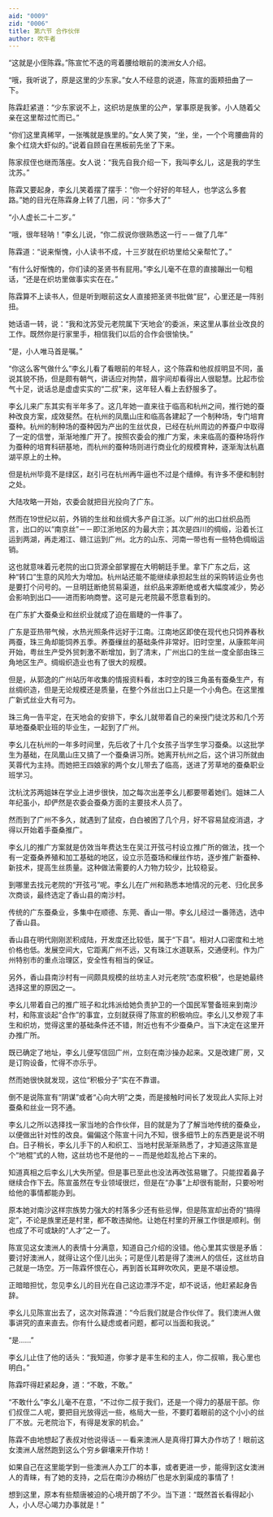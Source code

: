 ```yaml
---
aid: "0009"
zid: "0006"
title: 第六节 合作伙伴
author: 吹牛者
---
```


“这就是小侄陈霖。”陈宣忙不迭的弯着腰给眼前的澳洲女人介绍。

“哦，我听说了，原是这里的少东家。”女人不经意的说道，陈宣的面颊扭曲了一下。

陈霖赶紧道：“少东家说不上，这织坊是族里的公产，掌事原是我爹。小人随着父亲在这里帮过忙而已。”

“你们这里真稀罕，一张嘴就是族里的。”女人笑了笑，“坐，坐，一个个弯腰曲背的象个红烧大虾似的。”说着自顾自在黑板前先坐了下来。

陈家叔侄也继而落座。女人说：“我先自我介绍一下，我叫李幺儿，这是我的学生沈苏。”

陈霖又要起身，李幺儿笑着摆了摆手：“你一个好好的年轻人，也学这么多套路。”她的目光在陈霖身上转了几圈，问：“你多大了”

“小人虚长二十二岁。”

“哦，很年轻呐！”李幺儿说，“你二叔说你很熟悉这一行－－做了几年”

陈霖道：“说来惭愧，小人读书不成，十三岁就在织坊里给父亲帮忙了。”

“有什么好惭愧的，你们读的圣贤书有屁用。”李幺儿毫不在意的直接蹦出一句粗话，“还是在织坊里做事实实在在。”

陈霖算不上读书人，但是听到眼前这女人直接把圣贤书批做“屁”，心里还是一阵别扭。

她话语一转，说：“我和沈苏受元老院属下‘天地会’的委派，来这里从事丝业改良的工作。既然你是行家里手，相信我们以后的合作会很愉快。”

“是，小人唯马首是嘱。”

“你这么客气做什么”李幺儿看了看眼前的年轻人，这个陈霖和他叔叔明显不同，虽说其貌不扬，但是颇有朝气，讲话应对拘禁，眉宇间却看得出人很聪慧。比起市侩气十足，说话总是虚虚实实的“二叔”来，这年轻人看上去舒服多了。

李幺儿来广东其实有半年多了。这几年她一直来往于临高和杭州之间，推行她的蚕种改良方案，成效斐然。在杭州的凤凰山庄和临高各建起了一个制种场，专门培育蚕种。杭州的制种场的蚕种因为产出的生丝优良，已经在杭州周边的养蚕户中取得了一定的信誉，渐渐地推广开了。按照农委会的推广方案，未来临高的蚕种场将作为蚕种的培育科研基地，而杭州的蚕种场则进行商业化的规模育种，逐渐淘汰杭嘉湖平原上的土种。

但是杭州毕竟不是绿区，赵引弓在杭州再牛逼也不过是个缙绅。有许多不便和制肘之处。

大陆攻略一开始，农委会就把目光投向了广东。

然而在19世纪以前，外销的生丝和丝绸大多产自江浙。以广州的出口丝织品而言，出口的以“南京丝”－－即江浙地区的为最大宗；其次是四川的绸缎，沿着长江运到两湖，再走湘江、赣江运到广州。北方的山东、河南一带也有一些特色绸缎运销。

这也就意味着元老院的出口货源全部掌握在大明朝廷手里。拿下广东之后，这种“转口”生意的风险大为增加。杭州站还能不能继续承担起生丝的采购转运业务也是要打个问号的。一旦明廷断绝贸易渠道，丝织品来源断绝或者大幅度减少，势必会影响到出口――进而影响商誉。这可是元老院最不愿意看到的。

在广东扩大蚕桑业和丝织业就成了迫在眉睫的一件事了。

广东是亚热带气候，水热光照条件远好于江南。江南地区即使在现代也只饲养春秋两蚕，珠三角却能饲养五季。养蚕缫丝的基础条件非常好。旧时空里，从康熙年间开始，粤丝生产受外贸刺激不断增加，到了清末，广州出口的生丝一度全部由珠三角地区生产。绸缎织造业也有了很大的规模。

但是，从郭逸的广州站历年收集的情报资料看，本时空的珠三角虽有蚕桑生产，有丝绸织造，但是无论规模还是质量，在整个外丝出口上只是一个小角色。在这里推广新式丝业大有可为。

珠三角一告平定，在天地会的安排下，李幺儿就带着自己的亲授门徒沈苏和几个芳草地蚕桑职业班的毕业生，一起到了广州。

李幺儿在杭州的一年多时间里，先后收了十几个女孩子当学生学习蚕桑。以这批学生为基础，在凤凰山庄又搞了一个蚕桑讲习所。她离开杭州之后，这个讲习所就由芙蓉代为主持。而她把王四娘家的两个女儿带去了临高，送进了芳草地的蚕桑职业班学习。

沈杭沈苏两姐妹在学业上进步很快，加之每次出差李幺儿都要带着她们。姐妹二人年纪虽小，却俨然是农委会蚕桑方面的主要技术人员了。

然而到了广州不多久，就遇到了鼠疫，白白被困了几个月，好不容易鼠疫消退，才得以开始着手蚕桑推广。

李幺儿的推广方案就是仿效当年费达生在吴江开弦弓村设立推广所的做法，找一个有一定蚕桑养殖和加工基础的地区，设立示范蚕场和缫丝作坊，逐步推广新蚕种、新技术，提高生丝质量。这种做法需要的人力物力较少，比较稳妥。

到哪里去找元老院的“开弦弓”呢。李幺儿在广州和熟悉本地情况的元老、归化民多次商谈，最终选定了香山县的南沙村。

传统的广东蚕桑业，多集中在顺德、东莞、香山一带。李幺儿经过一番筛选，选中了香山县。

香山县在明代刚刚淤积成陆，开发度还比较低，属于“下县”。相对人口密度和土地价格也低。发展空间大，它距离广州不远，又有珠江水道联系，交通便利。作为广州特别市的重点治理区，安全性有相当的保证。

另外，香山县南沙村有一间颇具规模的丝坊主人对元老院“态度积极”，也是她最终选择这里的原因之一。

李幺儿带着自己的推广班子和北炜派给她负责护卫的一个国民军警备班来到南沙村，和陈宣谈起“合作”的事宜，立刻就获得了陈宣的积极响应。李幺儿又参观了丰生和织坊，觉得这里的基础条件还不错，附近也有不少蚕桑户。当下决定在这里开办推广所。

既已确定了地址，李幺儿便写信回广州，立刻在南沙操办起来。又是改建厂房，又是订购设备，忙得不亦乐乎。

然而她很快就发现，这位“积极分子”实在不靠谱。

倒不是说陈宣有“阴谋”或者“心向大明”之类，而是接触时间长了发现此人实际上对蚕桑和丝业一窍不通。

李幺儿之所以选择找一家当地的合作伙伴，目的就是为了了解当地传统的蚕桑业，以便做出针对性的改良。偏偏这个陈宣十问九不知，很多细节上的东西更是说不明白。日子稍长，李幺儿手下的人和织工、当地村民渐渐熟悉了，才知道这陈宣是个“地棍”式的人物，这丝坊也不是他的－－而是他趁乱抢占下来的。

知道真相之后李幺儿大失所望。但是事已至此也没法再改弦易辙了。只能捏着鼻子继续合作下去。陈宣虽然在专业领域很烂，但是在“办事”上却很有能耐，只要吩咐给他的事情都能办到。

原本她对南沙这样宗族势力强大的村落多少还有些忌惮，但是陈宣却出奇的“搞得定”，不论是族里还是村里，都不敢违拗他。让她在村里的开展工作很是顺利。倒也成了不可或缺的“人才”之一了。

陈宣见这女澳洲人的表情十分满意，知道自己介绍的没错。他心里其实很是矛盾：要讨好澳洲人，就得让这个侄儿出头；可是侄儿若是得了澳洲人的信任，这丝坊自己就是一场空。万一陈霖怀恨在心，再到首长耳畔吹吹风，更是不堪设想。

正暗暗担忧，忽见李幺儿的目光在自己这边漂浮不定，却不说话，他赶紧起身告辞。



李幺儿见陈宣出去了，这次对陈霖道：“今后我们就是合作伙伴了。我们澳洲人做事讲究的直来直去。你有什么疑虑或者问题，都可以当面和我说。”

“是……”

李幺儿止住了他的话头：“我知道，你爹才是丰生和的主人，你二叔嘛，我心里也明白。”

陈霖吓得赶紧起身，道：“不敢，不敢。”

“不敢什么”李幺儿毫不在意，“不过你二叔于我们，还是一个得力的基层干部。你们叔侄二人呢，要把目光放得远一些，格局大一些，不要盯着眼前的这个小小的丝厂不放。元老院治下，有得是发家的机会。”

陈霖不由地想起了表叔对他说得话－－看来澳洲人是真得打算大办作坊了！眼前这女澳洲人居然跑到这么个穷乡僻壤来开作坊！

如果自己在这里能学到一些澳洲人办工厂的本事，或者更进一步，能得到这女澳洲人的青睐，有了她的支持，之后在南沙办棉纺厂也是水到渠成的事情了！

想到这里，原本有些颓唐被迫的心境开朗了不少。当下道：“既然首长看得起小人，小人尽心竭力办事就是！”

